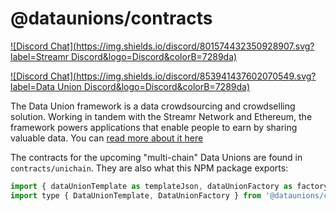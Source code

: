 # @dataunions/contracts

[![Discord Chat](https://img.shields.io/discord/801574432350928907.svg?label=Streamr Discord&logo=Discord&colorB=7289da)](https://discord.gg/FVtAph9cvz)

[![Discord Chat](https://img.shields.io/discord/853941437602070549.svg?label=Data Union Discord&logo=Discord&colorB=7289da)](https://discord.gg/FVtAph9cvz)

The Data Union framework is a data crowdsourcing and crowdselling solution. Working in tandem with the Streamr Network and Ethereum, the framework powers applications that enable people to earn by sharing valuable data. You can [read more about it here](https://dataunions.network/docs/data-unions/intro-to-data-unions)

The contracts for the upcoming "multi-chain" Data Unions are found in `contracts/unichain`. They are also what this NPM package exports:
```javascript
import { dataUnionTemplate as templateJson, dataUnionFactory as factoryJson } from '@dataunions/contracts'
import type { DataUnionTemplate, DataUnionFactory } from '@dataunions/contracts/typechain'
```
